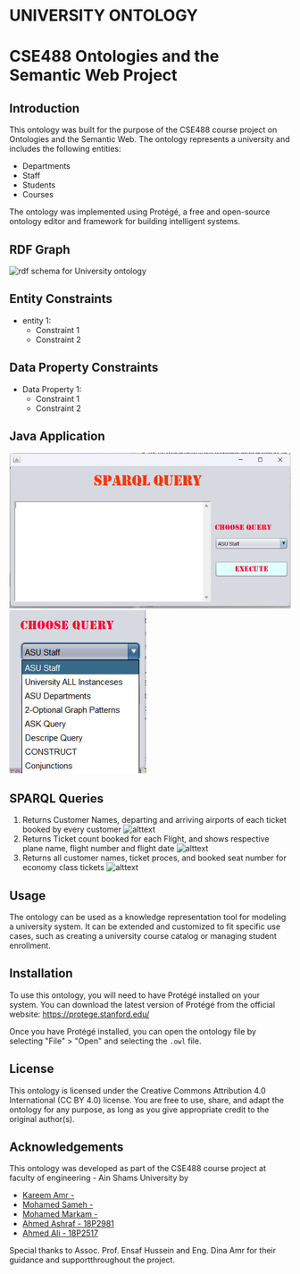 # UNIVERSITY ONTOLOGY

# CSE488 Ontologies and the Semantic Web Project

## Introduction

This ontology was built for the purpose of the CSE488 course project on Ontologies and the Semantic Web. The ontology represents a university and includes the following entities:

- Departments
- Staff
- Students
- Courses

The ontology was implemented using Protégé, a free and open-source ontology editor and framework for building intelligent systems.

## RDF Graph

![rdf schema for University ontology](rdf_schema.png)

## Entity Constraints

- entity 1:
  - Constraint 1
  - Constraint 2

## Data Property Constraints

- Data Property 1:
  - Constraint 1
  - Constraint 2

## Java Application

![GUI](gui.jpg)
![Possible Queries](queries.jpg)

## SPARQL Queries

1. Returns Customer Names, departing and arriving airports of each ticket booked by every customer
   ![alttext](sparql1.jpg)
2. Returns Ticket count booked for each Flight, and shows respective plane name, flight number and flight date
   ![alttext](sparql2.jpg)
3. Returns all customer names, ticket proces, and booked seat number for economy class tickets
   ![alttext](sparql3.jpg)

## Usage

The ontology can be used as a knowledge representation tool for modeling a university system. It can be extended and customized to fit specific use cases, such as creating a university course catalog or managing student enrollment.

## Installation

To use this ontology, you will need to have Protégé installed on your system. You can download the latest version of Protégé from the official website: https://protege.stanford.edu/

Once you have Protégé installed, you can open the ontology file by selecting "File" > "Open" and selecting the `.owl` file.

## License

This ontology is licensed under the Creative Commons Attribution 4.0 International (CC BY 4.0) license. You are free to use, share, and adapt the ontology for any purpose, as long as you give appropriate credit to the original author(s).

## Acknowledgements

This ontology was developed as part of the CSE488 course project at faculty of engineering - Ain Shams University by

- [Kareem Amr - ](https://github.com/Kareem-Amr)
- [Mohamed Sameh -](https://github.com/Mohamed-Sameh-Abdelaziz)
- [Mohamed Markam -](https://github.com/MohamedMarkam)
- [Ahmed Ashraf - 18P2981](https://github.com/Ahmed-Ashraf-Abdul-Azim)
- [Ahmed Ali - 18P2517](https://github.com/Ahmed-Abou-Emran)

Special thanks to Assoc. Prof. Ensaf Hussein and Eng. Dina Amr for their guidance and supportthroughout the project.
